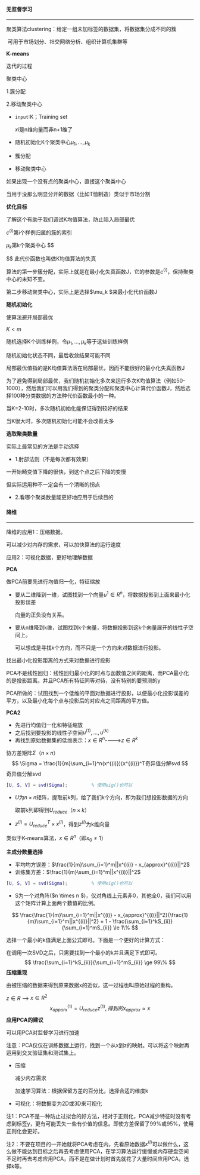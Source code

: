 #### 无监督学习

----

聚类算法clustering：给定一组未加标签的数据集，将数据集分成不同的簇

​	可用于市场划分、社交网络分析、组织计算机集群等

**K-means**

迭代的过程

聚类中心

1.簇分配

2.移动聚类中心

- `input`:K；Training set

  $xi$是n维向量而非n+1维了

- 随机初始化K个聚类中心$\mu_1,...,\mu_k$

- 簇分配

- 移动聚类中心

如果出现一个没有点的聚类中心，直接这个聚类中心

当用于没那么明显分开的数据（比如T恤制造）类似于市场分割

**优化目标**

了解这个有助于我们调试K均值算法，防止陷入局部最优

$c^{(i)}$第i个样例归属的簇的索引

$\mu_k$第k个聚类中心
$$

$$
此代价函数也叫做K均值算法的失真

算法的第一步簇分配，实际上就是在最小化失真函数J，它的参数是$c^{(i)}$，保持聚类中心的未知不变。

第二步移动聚类中心，实际上是选择$\mu_k $来最小化代价函数J

**随机初始化**

使算法避开局部最优

$K<m$

随机选择K个训练样例，令$\mu_1,...,\mu_k$等于这些训练样例



随机初始化状态不同，最后收敛结果可能不同

局部最优值指的是K均值算法落在局部最优，因而不能很好的最小化失真函数J

为了避免得到局部最优，我们随机初始化多次来运行多次K均值算法（例如50-1000），然后我们可以用我们得到的聚类分配和聚类中心计算代价函数J，然后选择100种分类数据的方法种代价函数最小的一种。

当K=2-10时，多次随机初始化能保证得到较好的结果

当K很大时，多次随机初始化可能不会改善太多

**选取聚类数量**

实际上最常见的方法是手动选择

- 1.肘部法则（不是每次都有效果）

一开始畸变值下降的很快，到这个点之后下降的变慢

但实际运用种不一定会有一个清晰的拐点

- 2.看哪个聚类数量能更好地应用于后续目的

#### 降维

----

降维的应用1：压缩数据。

可以减少对内存的需求，可以加快算法的运行速度

应用2：可视化数据，更好地理解数据

**PCA**

做PCA前要先进行均值归一化，特征缩放

- 要从二维降到一维，试图找到一个向量$u^{1} \in R^n$，将数据投影到上面来最小化投影误差

  向量的正负没有关系。

- 要从n维降到k维，试图找到k个向量，将数据投影到这k个向量展开的线性子空间上。

   可以想成是寻找k个方向，而不只是一个方向来对数据进行投影。

找出最小化投影距离的方式来对数据进行投影

PCA不是线性回归：线性回归最小化的时点与函数值之间的距离，而PCA最小化的是投影距离。并且PCA所有特征同等对待，没有特别的要预测的y

PCA所做的：试图找到一个低维的平面对数据进行投影，以便最小化投影误差的平方，以及最小化每个点与投影后的对应点之间距离的平方值。

**PCA2**

- 先进行均值归一化和特征缩放
- 之后找到要投影的线性子空间$u^{(1)},...,u^{(k)}$
- 再找到原始数据集的低维表示：$x \in R^n$---->$z \in R^k$

协方差矩阵$\Sigma​$（$n \times n​$）
$$
\Sigma = \frac{1}{m}\sum_{i=1}^n(x^{(i)})(x^{(i)})^T奇异值分解svd
$$
奇异值分解svd

```matlab
[U, S, V] = svd(Sigma);			% 使用eig()也可以
```

- $U$为$n \times n$矩阵，提取前k列，给了我们k个方向，即为我们想投影数据的方向

  取前k列即得到$U_{reduce}​$（$n \times k​$）

- $z^{(i)} = U_{reduce}^T \times x^{(i)}$，得到$z^{(i)}$为k维向量

类似于K-means算法，$x \in R^n$（即$x_0 \neq 1$）

**主成分数量选择**

- 平均均方误差：$\frac{1}{m}\sum_{i=1}^m||x^{(i)} - x_{approx}^{(i)}||^2​$
- 训练集方差：$\frac{1}{m}\sum_{i=1}^m||x^{(i)}||^2​$

```matlab
[U, S, V] = svd(Sigma);			% 使用eig()也可以
```

- S为一个对角阵($n \times n $)，仅对角线上元素非0，其他全0，我们可以用这个矩阵计算上面两个数值的比例。

$$
\frac{\frac{1}{m}\sum_{i=1}^m||x^{(i)} - x_{approx}^{(i)}||^2}{\frac{1}{m}\sum_{i=1}^m||x^{(i)}||^2} = 1 - \frac{\sum_{i=1}^kS_{ii}}{\sum_{i=1}^mS_{ii}} \le 1\%
$$

选择一个最小的k值满足上面公式即可。下面是一个更好的计算方式：

在调用一次SVD之后，只需要找到一个最小的k并且满足下式即可。
$$
\frac{\sum_{i=1}^kS_{ii}}{\sum_{i=1}^mS_{ii}} \ge 99\%
$$
**压缩重现**

由被压缩的数据来得到原来数据x的近似，这一过程也叫原始过程的重构。

$z \in R​$ --> $x \in R^2​$
$$
x_{apporx}^{(1)} = U_{reduce}z^{(1)},得到的x_{approx} \approx x
$$
**应用PCA的建议**

可以用PCA对监督学习进行加速

注意：PCA仅仅在训练数据上运行，找到一个从x到z的映射。可以将这个映射再运用到交叉验证集和测试集上。

- 压缩

  减少内存需求

  加速学习算法：根据保留方差的百分比，选择合适的维度k

- 可视化：将数据变为2D或3D来可视化

注1：PCA不是一种防止过拟合的好方法，相对于正则化，PCA减少特征时没有考虑到标签y，更有可能丢失一些有价值的信息。即使方差保留了99%或95%，使用正则化会更好。

注2：不要在项目的一开始就将PCA考虑在内，先看原始数据$x^{(i)}$可以做什么，这么做不能达到目标之后再去考虑使用PCA，在学习算法运行缓慢或内存硬盘空间不足时再去考虑应用PCA，而不是在做计划时首先就花了大量时间应用PCA，选择k等。